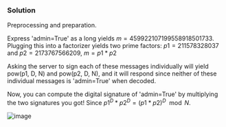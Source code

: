 ### Solution

Preprocessing and preparation.
 
Express 'admin=True' as a long yields $m=459922107199558918501733$.
Plugging this into a factorizer yields two prime factors:
   $p1=211578328037$ and $p2=2173767566209$, $m = p1 * p2$

Asking the server to sign each of these messages individually will yield
pow(p1, D, N) and pow(p2, D, N), and it will respond since neither of these individual messages is 'admin=True' when decoded.

Now, you can compute the digital signature of 'admin=True' by multiplying the two signatures you got! Since $p1^D * p2^D = (p1 * p2) ^ D \mod N$.

![image](https://user-images.githubusercontent.com/126962960/233801111-461920e5-5f18-44be-b369-5e9975021649.png)
